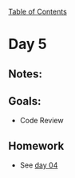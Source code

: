 [Table of Contents](/README.md)

# Day 5

## Notes:

## Goals:
* Code Review

## Homework
* See [day 04](../day-04#homework)